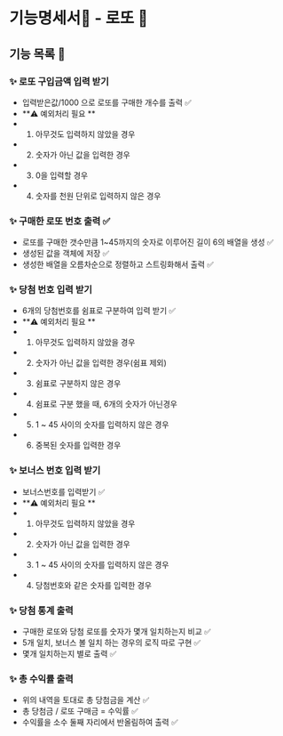 # 기능명세서📜 - 로또 🎱

## 기능 목록 📄

### ✨ 로또 구입금액 입력 받기 

- 입력받은값/1000 으로 로또를 구매한 개수를 출력 ✅
- **⚠️ 예외처리 필요 **
 - 1. 아무것도 입력하지 않았을 경우 
 - 2. 숫자가 아닌 값을 입력한 경우
 - 3. 0을 입력할 경우
 - 4. 숫자를 천원 단위로 입력하지 않은 경우

### ✨ 구매한 로또 번호 출력 ✅

- 로또를 구매한 갯수만큼 1~45까지의 숫자로 이루어진 길이 6의 배열을 생성 ✅
- 생성된 값을 객체에 저장 ✅
- 생성한 배열을 오름차순으로 정렬하고 스트링화해서 출력 ✅

### ✨ 당첨 번호 입력 받기 

- 6개의 당첨번호를 쉼표로 구분하여 입력 받기 ✅
- **⚠️ 예외처리 필요 ** 
 - 1. 아무것도 입력하지 않았을 경우
 - 2. 숫자가 아닌 값을 입력한 경우(쉼표 제외)
 - 3. 쉼표로 구분하지 않은 경우
 - 4. 쉼표로 구분 했을 때, 6개의 숫자가 아닌경우
 - 5. 1 ~ 45 사이의 숫자를 입력하지 않은 경우
 - 6. 중복된 숫자를 입력한 경우

### ✨ 보너스 번호 입력 받기

- 보너스번호를 입력받기 ✅
- **⚠️ 예외처리 필요 **
 - 1. 아무것도 입력하지 않았을 경우
 - 2. 숫자가 아닌 값을 입력한 경우
 - 3. 1 ~ 45 사이의 숫자를 입력하지 않은 경우
 - 4. 당첨번호와 같은 숫자를 입력한 경우

### ✨ 당첨 통계 출력

- 구매한 로또와 당첨 로또를 숫자가 몇개 일치하는지 비교 ✅
- 5개 일치, 보너스 볼 일치 하는 경우의 로직 따로 구현 ✅
- 몇개 일치하는지 별로 출력 ✅

### ✨ 총 수익률 출력

- 위의 내역을 토대로 총 당첨금을 계산 ✅
- 총 당첨금 / 로또 구매금 = 수익률 ✅
- 수익률을 소수 둘째 자리에서 반올림하여 출력 ✅
